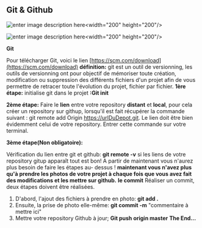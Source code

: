 ## Git & Github

![enter image description here](https://www.lucas-uzan.fr/wp-content/uploads/2019/10/git.png)<width="200" height="200"/>

![enter image description here](https://www.lebigdata.fr/wp-content/uploads/2021/03/DataLab_-_Chapitre_0_-_Fabriquer_sa_station_de_mesure_connect_e_github-logo-640x320-1.png)<width="200" height="200"/>




**Git**

Pour télécharger Git, voici le lien [https://scm.com/download](https://scm.com/download)
**définition:**
git est un outil de versionning, les outils de versionning ont pour objectif de mémoriser toute création, modification ou suppression des différents fichiers d'un projet afin de vous permettre de retracer toute l'évolution du projet, fichier par fichier.
**1ère étape:**
initialise git dans le projet **:Git init**

**2ème étape:**
Faire le **lien** entre votre repository **distant** et **local**, pour cela créer un repository sur githup, lorsqu'il est fait récupérer la commande suivant :  git remote add Origin https://urlDuDepot.git. Le lien doit être bien évidemment celui de votre repository. Entrer cette commande sur votre terminal.

**3ème étape(Non obligatoire):**

Vérification du lien entre git et github: **git remote -v**
si les liens de votre repository gitup apparaît tout est bon!
A partir de maintenant vous n'aurez plus besoin de faire les étapes au- dessus !
**maintenant vous n'avez plus qu'à prendre les photos de votre projet à chaque fois que vous avez fait des modifications et les mettre sur github.**
**le commit**
Réaliser un commit, deux étapes doivent être réalisées.
1. D'abord, l'ajout des fichiers à prendre en photo: **git add .**
2. Ensuite, la prise de photo elle-même: **git commit -m** "commentaire à mettre ici"
3. Mettre votre repository Github à jour; **Git push origin master**
**The End...**

















